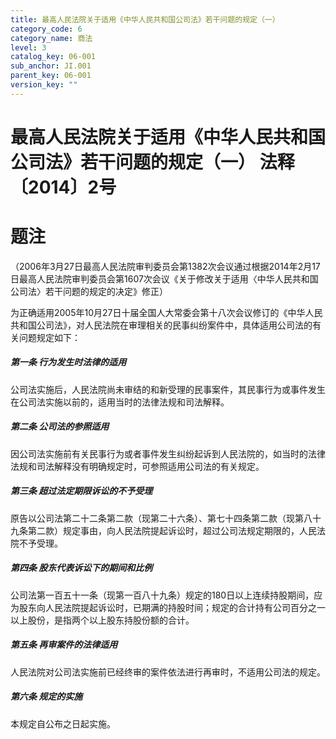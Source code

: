 ```yaml
---
title: 最高人民法院关于适用《中华人民共和国公司法》若干问题的规定（一）
category_code: 6
category_name: 商法
level: 3
catalog_key: 06-001
sub_anchor: JI.001
parent_key: 06-001
version_key: ""
---
```

# 最高人民法院关于适用《中华人民共和国公司法》若干问题的规定（一）  法释〔2014〕2号

# 题注
（2006年3月27日最高人民法院审判委员会第1382次会议通过根据2014年2月17日最高人民法院审判委员会第1607次会议《关于修改关于适用〈中华人民共和国公司法〉若干问题的规定的决定》修正）

为正确适用2005年10月27日十届全国人大常委会第十八次会议修订的《中华人民共和国公司法》，对人民法院在审理相关的民事纠纷案件中，具体适用公司法的有关问题规定如下：

##### 第一条  行为发生时法律的适用
公司法实施后，人民法院尚未审结的和新受理的民事案件，其民事行为或事件发生在公司法实施以前的，适用当时的法律法规和司法解释。

##### 第二条  公司法的参照适用
因公司法实施前有关民事行为或者事件发生纠纷起诉到人民法院的，如当时的法律法规和司法解释没有明确规定时，可参照适用公司法的有关规定。

##### 第三条  超过法定期限诉讼的不予受理
原告以公司法第二十二条第二款（现第二十六条）、第七十四条第二款（现第八十九条第二款）规定事由，向人民法院提起诉讼时，超过公司法规定期限的，人民法院不予受理。

##### 第四条  股东代表诉讼下的期间和比例
公司法第一百五十一条（现第一百八十九条）规定的180日以上连续持股期间，应为股东向人民法院提起诉讼时，已期满的持股时间；规定的合计持有公司百分之一以上股份，是指两个以上股东持股份额的合计。

##### 第五条  再审案件的法律适用
人民法院对公司法实施前已经终审的案件依法进行再审时，不适用公司法的规定。

##### 第六条  规定的实施
本规定自公布之日起实施。
